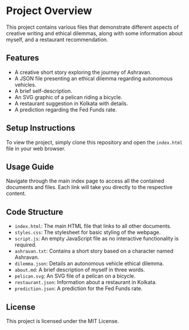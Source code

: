# Project Overview

This project contains various files that demonstrate different aspects of creative writing and ethical dilemmas, along with some information about myself, and a restaurant recommendation.

## Features

- A creative short story exploring the journey of Ashravan.
- A JSON file presenting an ethical dilemma regarding autonomous vehicles.
- A brief self-description.
- An SVG graphic of a pelican riding a bicycle.
- A restaurant suggestion in Kolkata with details.
- A prediction regarding the Fed Funds rate.

## Setup Instructions

To view the project, simply clone this repository and open the `index.html` file in your web browser.

## Usage Guide

Navigate through the main index page to access all the contained documents and files. Each link will take you directly to the respective content.

## Code Structure

- `index.html`: The main HTML file that links to all other documents.
- `styles.css`: The stylesheet for basic styling of the webpage.
- `script.js`: An empty JavaScript file as no interactive functionality is required.
- `ashravan.txt`: Contains a short story based on a character named Ashravan.
- `dilemma.json`: Details an autonomous vehicle ethical dilemma.
- `about.md`: A brief description of myself in three words.
- `pelican.svg`: An SVG file of a pelican on a bicycle.
- `restaurant.json`: Information about a restaurant in Kolkata.
- `prediction.json`: A prediction for the Fed Funds rate.

## License

This project is licensed under the MIT License.